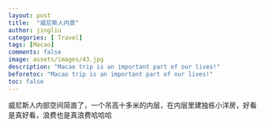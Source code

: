 ```yaml
---
layout: post
title:  "威尼斯人内景"
author: jingliu
categories: [ Travel]
tags: [Macao]
comments: false
image: assets/images/43.jpg
description: "Macao trip is an important part of our lives!"
beforetoc: "Macao trip is an important part of our lives!"
toc: false
---
```

  
威尼斯人内部空间简直了，一个吊高十多米的内层，在内层里建独栋小洋房，好看是真好看，浪费也是真浪费哈哈哈
